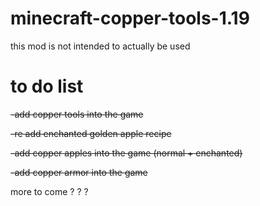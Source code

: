 # minecraft-copper-tools-1.19
this mod is not intended to actually be used

# to do list
~~-add copper tools into the game~~

~~-re add enchanted golden apple recipe~~

~~-add copper apples into the game (normal + enchanted)~~

~~-add copper armor into the game~~

more to come ? ? ? 
